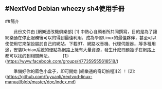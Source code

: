 #NextVod Debian wheezy sh4使用手冊
---

##簡介

　　此份文件由  [網樂通改機俱樂部] [1]  中熱心自願者所共同撰寫，目的是為了讓網樂通在停止服務後可以的得到最佳利用，成為學習Linux的最佳夥伴，甚至可以使使用它來架設屬於自己的網站、下載BT、網路收音機、代理伺服器....等多種用途，安裝Debian系統的優點為網路上擁有大量資源，發生什麼問題幾乎在網路上都可以找的到相關解法。
　　
[1]:(https://www.facebook.com/groups/477359555618518/)

　　準備好你的藍色小盒子，即可開始 [網樂通的奇幻旅程][2] ！
[2]:(https://github.com/fuyuanli/nextvod-linux-manual/blob/master/doc/index.md)
